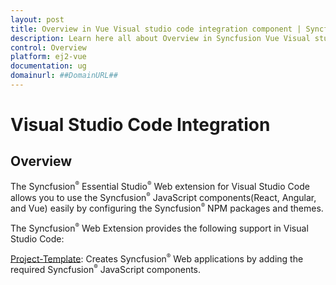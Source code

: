 ```yaml
---
layout: post
title: Overview in Vue Visual studio code integration component | Syncfusion
description: Learn here all about Overview in Syncfusion Vue Visual studio code integration component of Syncfusion Essential JS 2 and more.
control: Overview 
platform: ej2-vue
documentation: ug
domainurl: ##DomainURL##
---
```


# Visual Studio Code Integration

## Overview

The Syncfusion<sup style="font-size:70%">&reg;</sup> Essential Studio<sup style="font-size:70%">&reg;</sup> Web extension for Visual Studio Code allows you to use the Syncfusion<sup style="font-size:70%">&reg;</sup> JavaScript components(React, Angular, and Vue) easily by configuring the Syncfusion<sup style="font-size:70%">&reg;</sup> NPM packages and themes.

The Syncfusion<sup style="font-size:70%">&reg;</sup> Web Extension provides the following support in Visual Studio Code:

[Project-Template](https://help.syncfusion.com/extension/javascript-extension/visual-studio-code/create-project): Creates Syncfusion<sup style="font-size:70%">&reg;</sup> Web applications by adding the required Syncfusion<sup style="font-size:70%">&reg;</sup> JavaScript components.